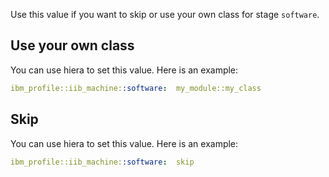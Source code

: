 Use this value if you want to skip or use your own class for stage `software`.

## Use your own class

You can use hiera to set this value. Here is an example:

```yaml
ibm_profile::iib_machine::software:  my_module::my_class
```

## Skip

You can use hiera to set this value. Here is an example:

```yaml
ibm_profile::iib_machine::software:  skip
```